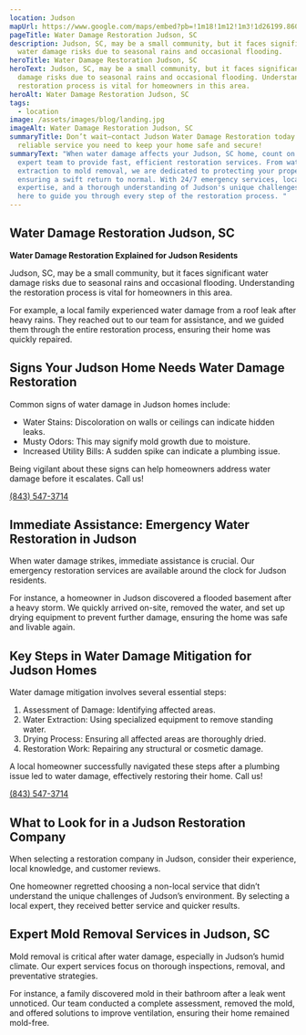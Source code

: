 ```yaml
---
location: Judson
mapUrl: https://www.google.com/maps/embed?pb=!1m18!1m12!1m3!1d26199.860270960053!2d-82.4464479489321!3d34.83153166387674!2m3!1f0!2f0!3f0!3m2!1i1024!2i768!4f13.1!3m3!1m2!1s0x88583059731e4787%3A0xbc570bab7bc68ff3!2sJudson%2C%20SC%2C%20USA!5e0!3m2!1sen!2sph!4v1728881877941!5m2!1sen!2sph
pageTitle: Water Damage Restoration Judson, SC
description: Judson, SC, may be a small community, but it faces significant
  water damage risks due to seasonal rains and occasional flooding.
heroTitle: Water Damage Restoration Judson, SC
heroText: Judson, SC, may be a small community, but it faces significant water
  damage risks due to seasonal rains and occasional flooding. Understanding the
  restoration process is vital for homeowners in this area.
heroAlt: Water Damage Restoration Judson, SC
tags:
  - location
image: /assets/images/blog/landing.jpg
imageAlt: Water Damage Restoration Judson, SC
summaryTitle: Don’t wait—contact Judson Water Damage Restoration today for the
  reliable service you need to keep your home safe and secure!
summaryText: "When water damage affects your Judson, SC home, count on our
  expert team to provide fast, efficient restoration services. From water
  extraction to mold removal, we are dedicated to protecting your property and
  ensuring a swift return to normal. With 24/7 emergency services, local
  expertise, and a thorough understanding of Judson's unique challenges, we’re
  here to guide you through every step of the restoration process. "
---
```

## Water Damage Restoration Judson, SC

**Water Damage Restoration Explained for Judson Residents**

Judson, SC, may be a small community, but it faces significant water damage risks due to seasonal rains and occasional flooding. Understanding the restoration process is vital for homeowners in this area.

For example, a local family experienced water damage from a roof leak after heavy rains. They reached out to our team for assistance, and we guided them through the entire restoration process, ensuring their home was quickly repaired.

## Signs Your Judson Home Needs Water Damage Restoration

Common signs of water damage in Judson homes include:

* Water Stains: Discoloration on walls or ceilings can indicate hidden leaks.
* Musty Odors: This may signify mold growth due to moisture.
* Increased Utility Bills: A sudden spike can indicate a plumbing issue.

Being vigilant about these signs can help homeowners address water damage before it escalates. Call us!

[(843) 547-3714](tel:8435473714)

## Immediate Assistance: Emergency Water Restoration in Judson

When water damage strikes, immediate assistance is crucial. Our emergency restoration services are available around the clock for Judson residents.

For instance, a homeowner in Judson discovered a flooded basement after a heavy storm. We quickly arrived on-site, removed the water, and set up drying equipment to prevent further damage, ensuring the home was safe and livable again.

## Key Steps in Water Damage Mitigation for Judson Homes

Water damage mitigation involves several essential steps:

1. Assessment of Damage: Identifying affected areas.
2. Water Extraction: Using specialized equipment to remove standing water.
3. Drying Process: Ensuring all affected areas are thoroughly dried.
4. Restoration Work: Repairing any structural or cosmetic damage.

A local homeowner successfully navigated these steps after a plumbing issue led to water damage, effectively restoring their home. Call us!

[(843) 547-3714](tel:8435473714)

## What to Look for in a Judson Restoration Company

When selecting a restoration company in Judson, consider their experience, local knowledge, and customer reviews.

One homeowner regretted choosing a non-local service that didn’t understand the unique challenges of Judson’s environment. By selecting a local expert, they received better service and quicker results.

## Expert Mold Removal Services in Judson, SC

Mold removal is critical after water damage, especially in Judson’s humid climate. Our expert services focus on thorough inspections, removal, and preventative strategies.

For instance, a family discovered mold in their bathroom after a leak went unnoticed. Our team conducted a complete assessment, removed the mold, and offered solutions to improve ventilation, ensuring their home remained mold-free.
